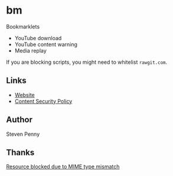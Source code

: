 bm
============
Bookmarklets

- YouTube download
- YouTube content warning
- Media replay

If you are blocking scripts, you might need to whitelist `rawgit.com`.

Links
---------------
- [Website][sgi]
- [Content Security Policy][27324485]

Author
------------
Steven Penny

Thanks
------
[Resource blocked due to MIME type mismatch][41309463]

[27324485]://stackoverflow.com/a/27324485
[41309463]://stackoverflow.com/a/41309463
[sgi]://svnpenn.github.io/bm
